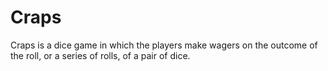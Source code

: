 # Craps
Craps is a dice game in which the players make wagers on the outcome of the roll, or a series of rolls, of a pair of dice.
